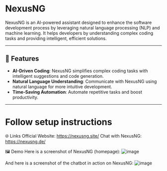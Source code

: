 # NexusNG  

NexusNG is an AI-powered assistant designed to enhance the software development process by leveraging natural language processing (NLP) and machine learning. It helps developers by understanding complex coding tasks and providing intelligent, efficient solutions.  

---

## 🚀 Features  

- **AI-Driven Coding**: NexusNG simplifies complex coding tasks with intelligent suggestions and code generation.  
- **Natural Language Understanding**: Communicate with NexusNG using natural language for more intuitive development.  
- **Time-Saving Automation**: Automate repetitive tasks and boost productivity.  

---
# Follow setup instructions
🌐 Links
Official Website: https://nexusng.site/
Chat with NexusNG: https://nexusng.de/

🖼 Demo
Here is a screenshot of NexusNG (homepage): ![image](https://github.com/user-attachments/assets/ff006b31-c114-48fe-b2de-e482ef973cfa)




And here is a screenshot of the chatbot in action on NexusNG: ![image](https://github.com/user-attachments/assets/0a188bb1-1bd4-4653-a817-107dec0850b7)





